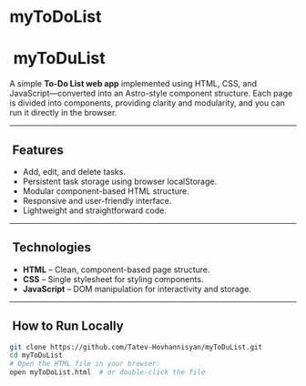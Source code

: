 # myToDoList

# ​ myToDuList

A simple **To-Do List web app** implemented using HTML, CSS, and JavaScript—converted into an Astro-style component structure. Each page is divided into components, providing clarity and modularity, and you can run it directly in the browser.

---

## ​ Features
- Add, edit, and delete tasks.
- Persistent task storage using browser localStorage.
- Modular component-based HTML structure.
- Responsive and user-friendly interface.
- Lightweight and straightforward code.

---

## ​ Technologies
- **HTML** – Clean, component-based page structure.
- **CSS** – Single stylesheet for styling components.
- **JavaScript** – DOM manipulation for interactivity and storage.

---

## ​ How to Run Locally
```bash
git clone https://github.com/Tatev-Hovhannisyan/myToDuList.git
cd myToDuList
# Open the HTML file in your browser:
open myToDoList.html  # or double-click the file

